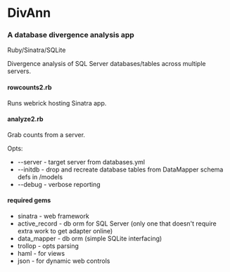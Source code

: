 # DivAnn

### A database divergence analysis app

Ruby/Sinatra/SQLite

Divergence analysis of SQL Server databases/tables across multiple servers.

#### rowcounts2.rb

Runs webrick hosting Sinatra app.

#### analyze2.rb

Grab counts from a server. 

Opts: 

- --server - target server from databases.yml
- --initdb - drop and recreate database tables from DataMapper schema defs in /models
- --debug - verbose reporting

#### required gems

- sinatra - web framework
- active_record - db orm for SQL Server (only one that doesn't require extra work to get adapter online)
- data_mapper - db orm (simple SQLite interfacing)
- trollop - opts parsing
- haml - for views
- json - for dynamic web controls